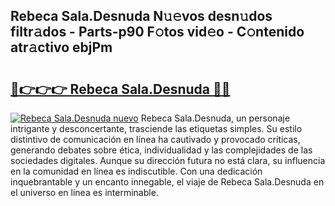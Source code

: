 ## Rebeca Sala.Desnuda N𝚞𝚎vos desn𝚞dos filtr𝚊dos - Parts-p90 F𝚘tos vid𝚎o - C𝚘ntenido atr𝚊ctivo ebjPm

# <h2><a href="http://mb0cq8.tromn.icu/?c=Rebeca+Sala.Desnuda">🔗👉👉👉 Rebeca Sala.Desnuda 🔗🔗</a></h2>

[![Rebeca Sala.Desnuda nuevo](https://i.imgur.com/pEAQMta.gif)](http://mb0cq8.tromn.icu/?c=Rebeca+Sala.Desnuda)
Rebeca Sala.Desnuda, un personaje intrigante y desconcertante, trasciende las etiquetas simples. Su estilo distintivo de comunicación en línea ha cautivado y provocado críticas, generando debates sobre ética, individualidad y las complejidades de las sociedades digitales. Aunque su dirección futura no está clara, su influencia en la comunidad en línea es indiscutible. Con una dedicación inquebrantable y un encanto innegable, el viaje de Rebeca Sala.Desnuda en el universo en línea es interminable.
